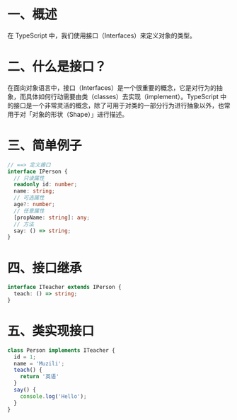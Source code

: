 # 一、概述

在 TypeScript 中，我们使用接口（Interfaces）来定义对象的类型。

# 二、什么是接口？

在面向对象语言中，接口（Interfaces）是一个很重要的概念，它是对行为的抽象，而具体如何行动需要由类（classes）去实现（implement）。TypeScript 中的接口是一个非常灵活的概念，除了可用于对类的一部分行为进行抽象以外，也常用于对「对象的形状（Shape）」进行描述。

# 三、简单例子

```typescript
// ==> 定义接口
interface IPerson {
  // 只读属性
  readonly id: number;
  name: string;
  // 可选属性
  age?: number;
  // 任意属性
  [propName: string]: any;
  // 方法
  say: () => string;
}
```

# 四、接口继承

```typescript
interface ITeacher extends IPerson {
  teach: () => string;
}
```

# 五、类实现接口

```typescript
class Person implements ITeacher {
  id = 1;
  name = 'Muzili';
  teach() {
    return '英语'
  }
  say() {
    console.log('Hello');
  }
}
```




